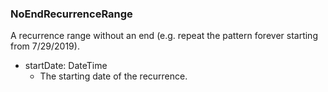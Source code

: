 ### NoEndRecurrenceRange
A recurrence range without an end (e.g. repeat the pattern forever starting from 7/29/2019).

- startDate: DateTime
  - The starting date of the recurrence.
